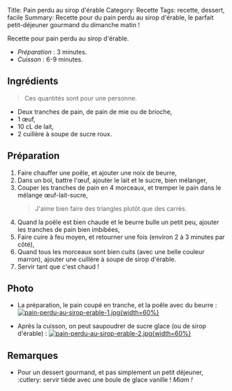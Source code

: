 Title: Pain perdu au sirop d'érable
Category: Recette
Tags: recette, dessert, facile
Summary: Recette pour du pain perdu au sirop d'érable, le parfait petit-déjeuner gourmand du dimanche matin !

Recette pour pain perdu au sirop d'érable.

- *Préparation* : 3 minutes.
- *Cuisson* : 6-9 minutes.

## Ingrédients
> Ces quantités sont pour une personne.

- Deux tranches de pain, de pain de mie ou de brioche,
- 1 œuf,
- 10 cL de lait,
- 2 cuillère à soupe de sucre roux.

## Préparation
1. Faire chauffer une poêle, et ajouter une noix de beurre,
2. Dans un bol, battre l'œuf, ajouter le lait et le sucre, bien mélanger,
3. Couper les tranches de pain en 4 morceaux, et tremper le pain dans le mélange œuf-lait-sucre,
    > J'aime bien faire des triangles plutôt que des carrés.
4. Quand la poêle est bien chaude et le beurre bulle un petit peu, ajouter les tranches de pain bien imbibées,
5. Faire cuire à feu moyen, et retourner une fois (environ 2 à 3 minutes par côté),
6. Quand tous les morceaux sont bien cuits (avec une belle couleur marron), ajouter une cuillère à soupe de sirop d'érable.
7. Servir tant que c'est chaud !

## Photo
- La préparation, le pain coupé en tranche, et la poêle avec du beurre :
  [![pain-perdu-au-sirop-erable-1.jpg]({static}images/pain-perdu-au-sirop-erable-1.jpg){width=60%}]({static}images/pain-perdu-au-sirop-erable-1.jpg)

- Après la cuisson, on peut saupoudrer de sucre glace (ou de sirop d'érable) :
  [![pain-perdu-au-sirop-erable-2.jpg]({static}images/pain-perdu-au-sirop-erable-2.jpg){width=60%}]({static}images/pain-perdu-au-sirop-erable-2.jpg)

## Remarques
- Pour un dessert gourmand, et pas simplement un petit déjeuner, :cutlery: servir tiède avec une boule de glace vanille ! *Miam !*

